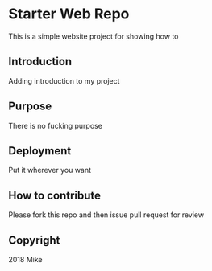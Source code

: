 # Starter Web Repo

This is a simple website project for showing how to

## Introduction

Adding introduction to my project

## Purpose

There is no fucking purpose

## Deployment

Put it wherever you want

## How to contribute

Please fork this repo and then issue pull request for review

## Copyright
2018 Mike